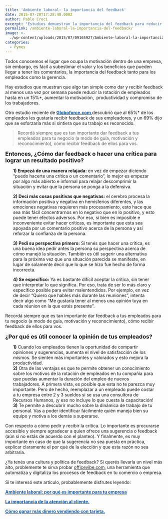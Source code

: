 ```yaml
---
title: 'Ambiente laboral: la importancia del feedback'
date: 2015-07-20T17:28:48.000Z
author: Pablo Croci
excerpt: "Estudios demuestran la importancia del feedback para reducir la rotación de empleados y aumentar tanto la motivación como la\_productividad"
permalink: /ambiente-laboral-la-importancia-del-feedback/
image: >-
  ./wp-content/uploads/2015/07/09165927/Ambiente-laboral-la-importancia-del-feedback-41.jpg
categories:
  - Pymes
---
```

Todos conocemos el lugar que ocupa la motivación dentro de una empresa, sin embargo, es fácil a subestimar el valor y los beneficios que pueden llegar a tener los comentarios, la importancia del feedback tanto para los empleados como la gerencia.

Hay estudios que muestran que algo tan simple como dar y recibir feedback al menos una vez por semana puede reducir la rotación de empleados hasta en un 15%*, aumentar la motivación,  productividad y compromiso de los trabajadores.

Otro estudio reciente de <span style="color: #165eac;"><a href="http://www.globoforce.com/resources/research-reports/mood-tracker-september-2011-the-impact-of-recognition-on-employee-retention/"><span style="color: #165eac;"><strong>Globoforce.com</strong> </span></a></span>descubrió que al 65%* de los empleados les gustaría recibir feedback de sus empleadores, y un 69% dijo que se esforzaría más si sintiera que su trabajo es reconocido.

> Recordá siempre que es tan importante dar feedback a tus empleados para tu negocio (a modo de guía, motivación y reconocimiento), cómo recibir feedback de ellos para vos.

<span style="font-size: 18px;"><strong>Entonces, ¿Cómo dar feedback o hacer una crítica para lograr un resultado positivo?</strong></span>

<div style="width: 90%; margin: 0 auto;">
  <p>
    <strong>1) Empezá de una manera relajada:</strong> en vez de empezar diciendo “puedo hacerte una crítica o un comentario”, lo mejor es empezar por algo más abierto e informal para relajar descomprimir la situación y evitar que la persona se ponga a la defensiva.
  </p>
  
  <p>
    <strong>2) Decí más cosas positivas que negativas:</strong> el cerebro procesa la información positiva y negativa en hemisferios diferentes, y las emociones negativas requieren más procesamiento, esto hace que sea más fácil concentrarnos en lo negativo que en lo positivo, y esto puede tener efectos adversos. Por eso, si bien es imposible e inconveniente evitar hacer críticas, es importante que esta sea apoyada por un comentario positivo acerca de la persona y así reforzar la confianza de la persona.
  </p>
  
  <p>
    <strong>3) Pedí su perspectiva primero:</strong> Si tenés que hacer una crítica, es una buena idea pedir antes la persona su perspectiva acerca de cómo manejó la situación. También es útil sugerir una alternativa para la próxima vez que una situación parecida se manifeste, en lugar de solamente decir que lo que se hizo fue hecho de forma incorrecta.
  </p>
  
  <p>
    <strong>4) Se específico:</strong> Ya es bastante difícil aceptar la crítica, sin tener que interpretar lo que significa. Por eso, trata de ser lo más claro y específico posible para evitar malentendidos. Por ejemplo, en vez de decir “Quiero que hables más durante las reuniones”, intenta decir algo como “Me gustaría tener al menos una opinión tuya en cada réunion en la que estés presente”.
  </p>
</div>

Recordá siempre que es tan importante dar feedback a tus empleados para tu negocio (a modo de guía, motivación y reconocimiento), cómo recibir feedback de ellos para vos.

<span style="font-size: 18px;"><strong>¿Por qué es útil conocer la opinión de tus empleados?</strong></span>

<div style="width: 90%; margin: 0 auto;">
  <p>
    <strong>1)</strong> Cuando los empleados tienen la oportunidad de compartir opiniones y sugerencias, aumenta el nivel de satisfacción de los mismos. Se sienten más importantes y valorados y esto mejora la productividad.<br /> <strong>2)</strong> Otra de las ventajas es que te permite obtener un conocimiento sobre los motivos de la rotación de empleados en tu compañía para que puedas aumentar la duración del empleo de nuevos trabajadores. A primera vista, es posible que esta no te parezca muy importante. Pero de hecho, reemplazar a un empleado puede costar a tu empresa entre 2 y 3 sueldos si se usa una consultora de Recursos Humanos, ¡y eso no incluye lo que cuesta la capacitación!<br /> <strong>3)</strong> Te permite a descubrir mucho sobre la dinámica de trabajo de tu personal. Vas a poder identificar fácilmente quién maneja bien su equipo y motiva a los demás a superarse.
  </p>
</div>

Con respecto a cómo pedir y recibir la crítica. Lo importante es procurarse accesible y siempre agradecer a quien ofrece una sugerencia o feedback (aún si no estás de acuerdo con el planteo). Y finalmente, es muy importante en caso de que la sugerencia no sea puesta en práctica, explicar claramente el por qué de la elección y que esta razón no sea arbitraria.

¿Ya tenés una cultura y política de feedback? Si querés llevarla un nivel más alto, problemente te sirva probar [officevibe.com](https://www.officevibe.com), una herramienta que automatiza y digitaliza los procesos de feedback en tu comercio o empresa.

Si te interesó este artículo, probablemente disfrutes leyendo:

<span style="color: #165eac;"><strong><a href="http://increasecard.com/ambiente-laboral-por-que-es-importante-para-tu-negocio/"><span style="color: #165eac;">Ambiente laboral: por qué es importante para tu empresa</span></a></strong></span>

<span style="color: #165eac;"><strong><a href="https://increasecard.com/la-importancia-de-la-atencion-al-clilente/"><span style="color: #165eac;">La importancia de la atención al cliente.</span></a></strong></span>

<span style="color: #165eac;"><strong><a href="https://www.increasecard.com/como-ganar-mas-dinero-vendiendo-con-tarjeta/"><span style="color: #165eac;">Cómo ganar más dinero vendiendo con tarjeta.</span></a></strong></span>

&nbsp;
